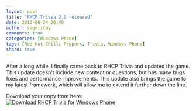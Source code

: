 ```yaml
---
layout: post
title: "RHCP Trivia 2.0 released"
date: 2013-06-24 20:40
author: saguiitay
comments: true
categories: [Windows Phone]
tags: [Red Hot Chilli Peppers, Trivia, Windows Phone]
share: true
---
```

After a long while, I finally came back to RHCP Trivia and updated the game. This update doesn't include new content or questions,
but has many bugs fixes and performance improvements. This update also brings the game to my latest framework, which will allow me to extend it further down the line.

Download your copy from here: [![Download RHCP Trivia for Windows Phone]({{site.url}}/images/download-en-med2.png "Download RHCP Trivia for Windows Phone")](http://www.windowsphone.com/s?appid=2f14c3c6-7e09-4424-8597-8e6befceecfc)